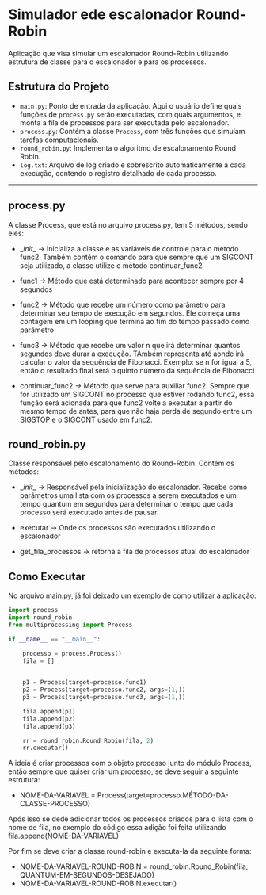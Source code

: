 # Simulador ede escalonador Round-Robin
Aplicação que visa simular um escalonador Round-Robin utilizando estrutura de classe para o escalonador e para os processos.

## Estrutura do Projeto

- `main.py`: Ponto de entrada da aplicação. Aqui o usuário define quais funções de `process.py` serão executadas, com quais argumentos, e monta a fila de processos para ser executada pelo escalonador.
- `process.py`: Contém a classe `Process`, com três funções que simulam tarefas computacionais.
- `round_robin.py`: Implementa o algoritmo de escalonamento Round Robin.
- `log.txt`: Arquivo de log criado e sobrescrito automaticamente a cada execução, contendo o registro detalhado de cada processo.

---

## process.py

A classe Process, que está no arquivo process.py, tem 5 métodos, sendo eles:

- \__init__ -> Inicializa a classe e as variáveis de controle para o método func2. Também contém o comando para que sempre que um SIGCONT seja utilizado, a classe utilize o método continuar_func2

- func1 -> Método que está determinado para acontecer sempre por 4 segundos

- func2 -> Método que recebe um número como parâmetro para determinar seu tempo de execução em segundos. Ele começa uma contagem em um looping que termina ao fim do tempo passado como parâmetro

- func3 -> Método que recebe um valor n que irá determinar quantos segundos deve durar a execução. TAmbém representa até aonde irá calcular o valor da sequência de Fibonacci. Exemplo: se n for igual a 5, então o resultado final será o quinto número da sequência de Fibonacci

- continuar_func2 -> Método que serve para auxiliar func2. Sempre que for utilizado um SIGCONT no processo que estiver rodando func2, essa função será acionada para que func2 volte a executar a partir do mesmo tempo de antes, para que não haja perda de segundo entre um SIGSTOP e o SIGCONT usado em func2.

## round_robin.py
Classe responsável pelo escalonamento do Round-Robin. Contém os métodos:

- \__init__ -> Responsável pela inicialização do escalonador. Recebe como parâmetros uma lista com os processos a serem executados e um tempo quantum em segundos para determinar o tempo que cada processo será executado antes de pausar.

- executar -> Onde os processos são executados utilizando o escalonador

- get_fila_processos -> retorna a fila de processos atual do escalonador

## Como Executar

No arquivo main.py, já foi deixado um exemplo de como utilizar a aplicação:

```python
import process
import round_robin
from multiprocessing import Process

if __name__ == "__main__":

    processo = process.Process()
    fila = []
    

    p1 = Process(target=processo.func1)
    p2 = Process(target=processo.func2, args=(1,))
    p3 = Process(target=processo.func3, args=(1,))

    fila.append(p1)
    fila.append(p2)
    fila.append(p3)

    rr = round_robin.Round_Robin(fila, 2)
    rr.executar()

```

A ideia é criar processos com o objeto processo junto do módulo Process, então sempre que quiser criar um processo, se deve seguir a seguinte estrutura:

- NOME-DA-VARIAVEL = Process(target=processo.MÉTODO-DA-CLASSE-PROCESSO)

Após isso se dede adicionar todos os processos criados para o lista com o nome de fila, no exemplo do código essa adição foi feita utilizando fila.append(NOME-DA-VARIAVEL)

Por fim se deve criar a classe round-robin e executa-la da seguinte forma:

- NOME-DA-VARIAVEL-ROUND-ROBIN = round_robin.Round_Robin(fila, QUANTUM-EM-SEGUNDOS-DESEJADO)
- NOME-DA-VARIAVEL-ROUND-ROBIN.executar()
